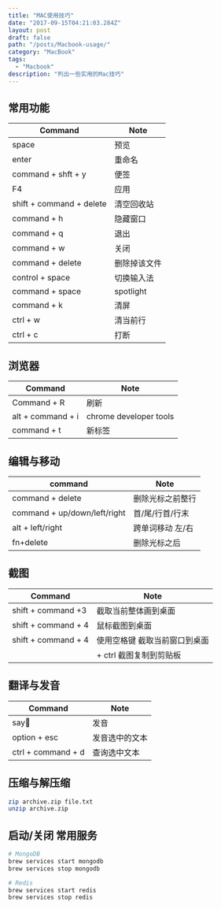 ```yaml
---
title: "MAC使用技巧"
date: "2017-09-15T04:21:03.284Z"
layout: post
draft: false
path: "/posts/Macbook-usage/"
category: "MacBook"
tags:
  - "Macbook"
description: "列出一些实用的Mac技巧"
---
```


## 常用功能
| Command                  | Note         |
| ------------------------ | ------------ |
| space                    | 预览         |
| enter                    | 重命名       |
| command + shft + y       | 便签         |
| F4                       | 应用         |
| shift + command + delete | 清空回收站   |
| command + h              | 隐藏窗口     |
| command + q              | 退出         |
| command + w              | 关闭         |
| command +  delete        | 删除掉该文件 |
| control + space          | 切换输入法   |
| command + space          | spotlight    |
| command + k              | 清屏         |
| ctrl + w                 | 清当前行     |
| ctrl + c                 | 打断         |

## 浏览器
| Command           | Note                   |
| ----------------- | ---------------------- |
| Command + R       | 刷新                   |
| alt + command + i | chrome developer tools |
| command + t       | 新标签                 |

## 编辑与移动
| command                      | Note             |
| ---------------------------- | ---------------- |
| command + delete             | 删除光标之前整行 |
| command + up/down/left/right | 首/尾/行首/行末  |
| alt + left/right             | 跨单词移动 左/右 |
| fn+delete                    | 删除光标之后     |

## 截图
| Command             | Note                          |
| ------------------- | ----------------------------- |
| shift + command +3  | 截取当前整体画到桌面          |
| shift + command + 4 | 鼠标截图到桌面                |
| shift + command + 4 | 使用空格键 截取当前窗口到桌面 |
|                     | + ctrl 截图复制到剪贴板       |




## 翻译与发音
| Command            | Note           |
| ------------------ | -------------- |
| say                | 发音            |
| option + esc       | 发音选中的文本    |
| ctrl + command + d | 查询选中文本      |


## 压缩与解压缩
```bash
zip archive.zip file.txt
unzip archive.zip
```
## 启动/关闭 常用服务
```bash
# MongoDB
brew services start mongodb
brew services stop mongodb

# Redis
brew services start redis
brew services stop redis
```
